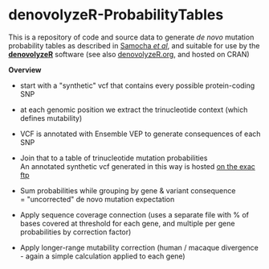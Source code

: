 # denovolyzeR-ProbabilityTables

This is a repository of code and source data to generate *de novo* mutation probability tables as described in [Samocha *et al*][Samocha], and suitable for use by the [**denovolyzeR**][Ware] software (see also [denovolyzeR.org][denovolyzer], and hosted on CRAN)

**Overview**  

- start with a "synthetic" vcf that contains every possible protein-coding SNP  
- at each genomic position we extract the trinucleotide context (which defines mutability)  
- VCF is annotated with Ensemble VEP to generate consequences of each SNP  
- Join that to a table of trinucleotide mutation probabilities  
  An annotated synthetic vcf generated in this way is hosted [on the exac ftp][exacFtp]  

- Sum probabilities while grouping by gene & variant consequence  
  = "uncorrected" de novo mutation expectation  
- Apply sequence coverage connection (uses a separate file with % of bases covered at threshold for each gene, and multiple per gene probabilities by correction factor)  
- Apply longer-range mutability correction (human / macaque divergence - again a simple calculation applied to each gene)  




[Samocha]: http://www.nature.com/doifinder/10.1038/ng.3050
  "Samocha et al. Nature Genetics 2014"
[Ware]: http://onlinelibrary.wiley.com/doi/10.1002/0471142905.hg0725s87/abstract
	"Ware et al. Current Protocols in Human Genetics 2015"
[denovolyzer]: http://denovolyzeR.org
  "denovolyzeR.org"
[exacFtp]: ftp://ftp.broadinstitute.org/pub/ExAC_release/current/manuscript_data/all_possible_variants
  "exac ftp"

